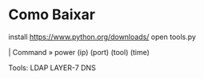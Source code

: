 # Como Baixar
install https://www.python.org/downloads/
 open tools.py

 | Command » power (ip) (port) (tool) (time)

Tools:
LDAP
LAYER-7
DNS
